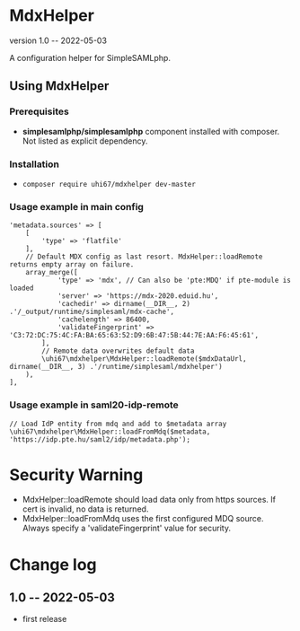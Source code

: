 MdxHelper
=========

version 1.0 -- 2022-05-03

A configuration helper for SimpleSAMLphp.

Using MdxHelper
---------------

### Prerequisites

- **simplesamlphp/simplesamlphp** component installed with composer. Not listed as explicit dependency.

### Installation

- `composer require uhi67/mdxhelper dev-master`

### Usage example in main config

	'metadata.sources' => [
		[
			'type' => 'flatfile'
		],
        // Default MDX config as last resort. MdxHelper::loadRemote returns empty array on failure. 
		array_merge([
                'type' => 'mdx', // Can also be 'pte:MDQ' if pte-module is loaded
                'server' => 'https://mdx-2020.eduid.hu',
                'cachedir' => dirname(__DIR__, 2) .'/_output/runtime/simplesaml/mdx-cache',
                'cachelength' => 86400,
                'validateFingerprint' => 'C3:72:DC:75:4C:FA:BA:65:63:52:D9:6B:47:5B:44:7E:AA:F6:45:61',
		    ],
            // Remote data overwrites default data
            \uhi67\mdxhelper\MdxHelper::loadRemote($mdxDataUrl, dirname(__DIR__, 3) .'/runtime/simplesaml/mdxhelper')
		),
	],


### Usage example in saml20-idp-remote

    // Load IdP entity from mdq and add to $metadata array
    \uhi67\mdxhelper\MdxHelper::loadFromMdq($metadata, 'https://idp.pte.hu/saml2/idp/metadata.php');

Security Warning
================

- MdxHelper::loadRemote should load data only from https sources. If cert is invalid, no data is returned.
- MdxHelper::loadFromMdq uses the first configured MDQ source. Always specify a 'validateFingerprint' value for security. 

Change log
==========

## 1.0 -- 2022-05-03

- first release
